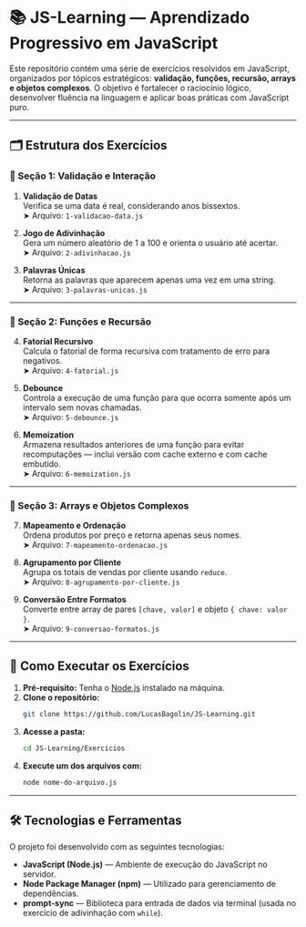 # 📚 JS-Learning — Aprendizado Progressivo em JavaScript

Este repositório contém uma série de exercícios resolvidos em JavaScript, organizados por tópicos estratégicos: **validação, funções, recursão, arrays e objetos complexos**. O objetivo é fortalecer o raciocínio lógico, desenvolver fluência na linguagem e aplicar boas práticas com JavaScript puro.

---

## 🗂️ Estrutura dos Exercícios

### 🔹 Seção 1: Validação e Interação

1. **Validação de Datas**  
   Verifica se uma data é real, considerando anos bissextos.  
   ➤ Arquivo: `1-validacao-data.js`

2. **Jogo de Adivinhação**  
   Gera um número aleatório de 1 a 100 e orienta o usuário até acertar.  
   ➤ Arquivo: `2-adivinhacao.js`

3. **Palavras Únicas**  
   Retorna as palavras que aparecem apenas uma vez em uma string.  
   ➤ Arquivo: `3-palavras-unicas.js`

---

### 🔹 Seção 2: Funções e Recursão

4. **Fatorial Recursivo**  
   Calcula o fatorial de forma recursiva com tratamento de erro para negativos.  
   ➤ Arquivo: `4-fatorial.js`

5. **Debounce**  
   Controla a execução de uma função para que ocorra somente após um intervalo sem novas chamadas.  
   ➤ Arquivo: `5-debounce.js`

6. **Memoization**  
   Armazena resultados anteriores de uma função para evitar recomputações — inclui versão com cache externo e com cache embutido.  
   ➤ Arquivo: `6-memoization.js`

---

### 🔹 Seção 3: Arrays e Objetos Complexos

7. **Mapeamento e Ordenação**  
   Ordena produtos por preço e retorna apenas seus nomes.  
   ➤ Arquivo: `7-mapeamento-ordenacao.js`

8. **Agrupamento por Cliente**  
   Agrupa os totais de vendas por cliente usando `reduce`.  
   ➤ Arquivo: `8-agrupamento-por-cliente.js`

9. **Conversão Entre Formatos**  
   Converte entre array de pares `[chave, valor]` e objeto `{ chave: valor }`.  
   ➤ Arquivo: `9-conversao-formatos.js`

---

## 🚀 Como Executar os Exercícios

1. **Pré-requisito:** Tenha o [Node.js](https://nodejs.org/) instalado na máquina.
2. **Clone o repositório:**
   ```bash
   git clone https://github.com/LucasBagolin/JS-Learning.git
3. **Acesse a pasta:**
   ```bash
   cd JS-Learning/Exercicios
3. **Execute um dos arquivos com:**
   ```bash
   node nome-do-arquivo.js

---

## 🛠️ Tecnologias e Ferramentas

O projeto foi desenvolvido com as seguintes tecnologias:

- **JavaScript (Node.js)** — Ambiente de execução do JavaScript no servidor.
- **Node Package Manager (npm)** — Utilizado para gerenciamento de dependências.
- **prompt-sync** — Biblioteca para entrada de dados via terminal (usada no exercício de adivinhação com `while`).
